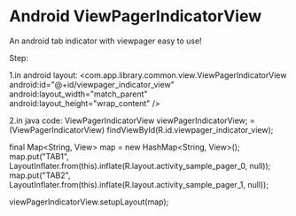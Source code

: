 Android ViewPagerIndicatorView
===========================

An android tab indicator with viewpager easy to use!

Step:

1.in android layout:
<com.app.library.common.view.ViewPagerIndicatorView
        android:id="@+id/viewpager_indicator_view"
        android:layout_width="match_parent"
        android:layout_height="wrap_content" />


2.in java code:
ViewPagerIndicatorView viewPagerIndicatorView; = (ViewPagerIndicatorView) findViewById(R.id.viewpager_indicator_view);

final Map<String, View> map = new HashMap<String, View>();
map.put("TAB1", LayoutInflater.from(this).inflate(R.layout.activity_sample_pager_0, null));
map.put("TAB2", LayoutInflater.from(this).inflate(R.layout.activity_sample_pager_1, null));

viewPagerIndicatorView.setupLayout(map);
